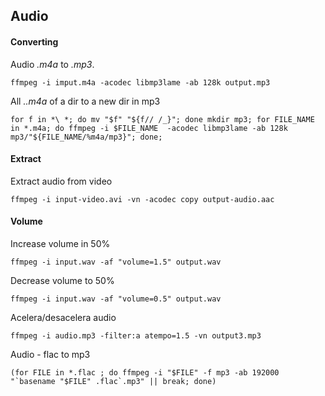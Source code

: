 Audio
-----


#### Converting

Audio *.m4a* to *.mp3*.

```
ffmpeg -i imput.m4a -acodec libmp3lame -ab 128k output.mp3
```


All _..m4a_ of a dir to a new dir in mp3

```
for f in *\ *; do mv "$f" "${f// /_}"; done mkdir mp3; for FILE_NAME in *.m4a; do ffmpeg -i $FILE_NAME  -acodec libmp3lame -ab 128k mp3/"${FILE_NAME/%m4a/mp3}"; done;
```

#### Extract

Extract audio from video

```
ffmpeg -i input-video.avi -vn -acodec copy output-audio.aac
```

#### Volume

Increase volume in 50%
```
ffmpeg -i input.wav -af "volume=1.5" output.wav
```

Decrease volume to 50%
```
ffmpeg -i input.wav -af "volume=0.5" output.wav
```

Acelera/desacelera audio
```
ffmpeg -i audio.mp3 -filter:a atempo=1.5 -vn output3.mp3
```

Audio - flac to mp3
```
(for FILE in *.flac ; do ffmpeg -i "$FILE" -f mp3 -ab 192000 "`basename "$FILE" .flac`.mp3" || break; done)
```

